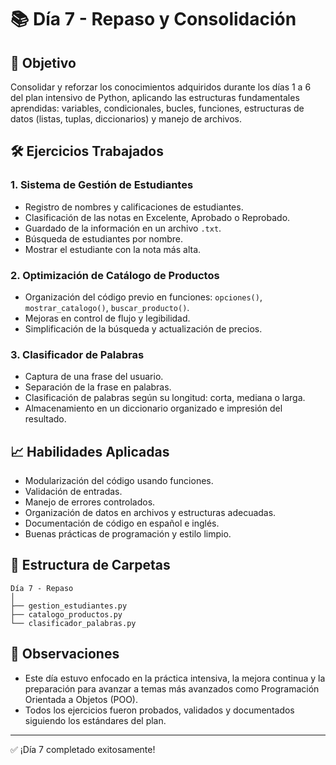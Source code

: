 # 📚 Día 7 - Repaso y Consolidación

## 🎯 Objetivo
Consolidar y reforzar los conocimientos adquiridos durante los días 1 a 6 del plan intensivo de Python, aplicando las estructuras fundamentales aprendidas: variables, condicionales, bucles, funciones, estructuras de datos (listas, tuplas, diccionarios) y manejo de archivos.

## 🛠️ Ejercicios Trabajados

### 1. Sistema de Gestión de Estudiantes
- Registro de nombres y calificaciones de estudiantes.
- Clasificación de las notas en Excelente, Aprobado o Reprobado.
- Guardado de la información en un archivo `.txt`.
- Búsqueda de estudiantes por nombre.
- Mostrar el estudiante con la nota más alta.

### 2. Optimización de Catálogo de Productos
- Organización del código previo en funciones: `opciones()`, `mostrar_catalogo()`, `buscar_producto()`.
- Mejoras en control de flujo y legibilidad.
- Simplificación de la búsqueda y actualización de precios.

### 3. Clasificador de Palabras
- Captura de una frase del usuario.
- Separación de la frase en palabras.
- Clasificación de palabras según su longitud: corta, mediana o larga.
- Almacenamiento en un diccionario organizado e impresión del resultado.

## 📈 Habilidades Aplicadas
- Modularización del código usando funciones.
- Validación de entradas.
- Manejo de errores controlados.
- Organización de datos en archivos y estructuras adecuadas.
- Documentación de código en español e inglés.
- Buenas prácticas de programación y estilo limpio.

## 📂 Estructura de Carpetas
```
Día 7 - Repaso
│
├── gestion_estudiantes.py
├── catalogo_productos.py
└── clasificador_palabras.py
```

## 📝 Observaciones
- Este día estuvo enfocado en la práctica intensiva, la mejora continua y la preparación para avanzar a temas más avanzados como Programación Orientada a Objetos (POO).
- Todos los ejercicios fueron probados, validados y documentados siguiendo los estándares del plan.

---

✅ ¡Día 7 completado exitosamente!
